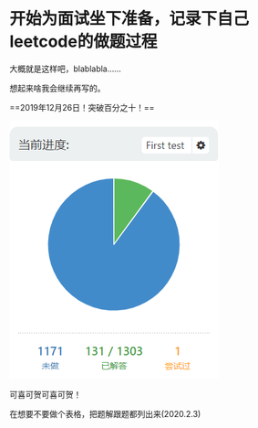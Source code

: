 # 开始为面试坐下准备，记录下自己leetcode的做题过程

大概就是这样吧，blablabla……

想起来啥我会继续再写的。



==2019年12月26日！突破百分之十！==

![力扣进度突破10%](images/力扣进度突破10%25.png)

可喜可贺可喜可贺！

在想要不要做个表格，把题解跟题都列出来(2020.2.3)
